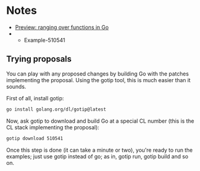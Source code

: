 # Notes

- [Preview: ranging over functions in Go](https://eli.thegreenplace.net/2023/preview-ranging-over-functions-in-go/)
- - Example-510541

## Trying proposals
You can play with any proposed changes by building Go with the patches implementing the proposal. Using the gotip tool, this is much easier than it sounds.

First of all, install gotip:

```sh
go install golang.org/dl/gotip@latest
```

Now, ask gotip to download and build Go at a special CL number (this is the CL stack implementing the proposal):

```sh
gotip download 510541
```

Once this step is done (it can take a minute or two), you're ready to run the examples; just use gotip instead of go; as in, gotip run, gotip build and so on.
